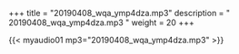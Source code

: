 +++
title = "20190408_wqa_ymp4dza.mp3"
description = " 20190408_wqa_ymp4dza.mp3 "
weight = 20
+++

{{< myaudio01 mp3="20190408_wqa_ymp4dza.mp3" >}}

